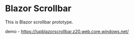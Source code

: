 # Blazor Scrollbar

This is Blazor scrollbar prototype.


demo - https://lupblazorscrollbar.z20.web.core.windows.net/
